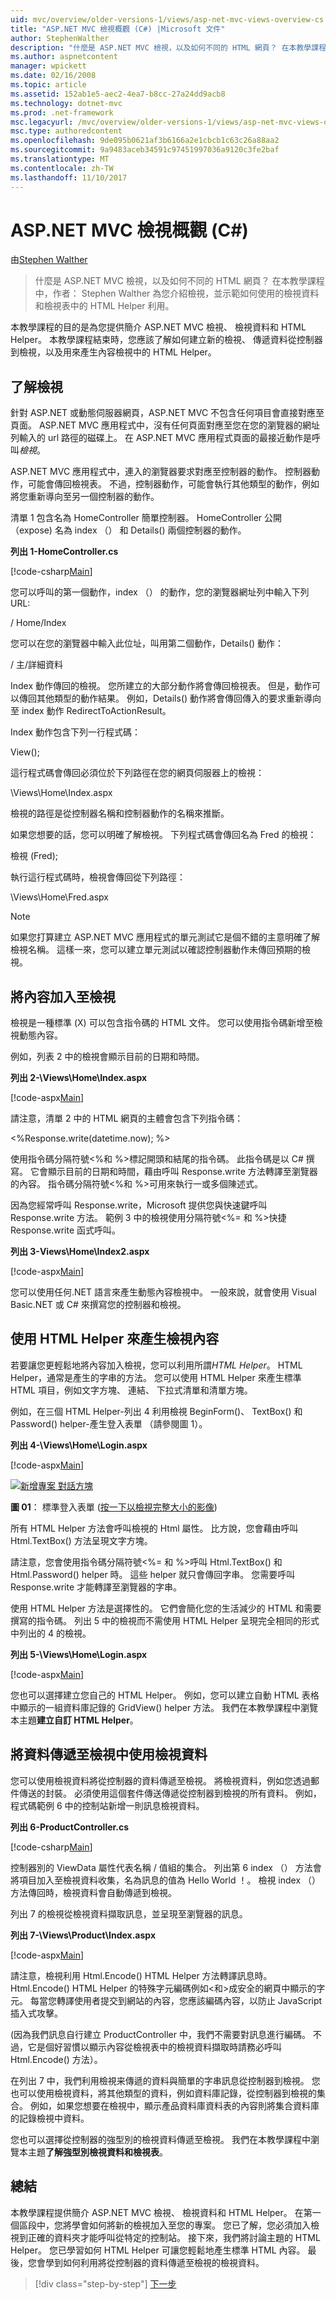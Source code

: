 ```yaml
---
uid: mvc/overview/older-versions-1/views/asp-net-mvc-views-overview-cs
title: "ASP.NET MVC 檢視概觀 (C#) |Microsoft 文件"
author: StephenWalther
description: "什麼是 ASP.NET MVC 檢視，以及如何不同的 HTML 網頁？ 在本教學課程中，作者： Stephen Walther 為您介紹檢視，並示範如何 t..."
ms.author: aspnetcontent
manager: wpickett
ms.date: 02/16/2008
ms.topic: article
ms.assetid: 152ab1e5-aec2-4ea7-b8cc-27a24dd9acb8
ms.technology: dotnet-mvc
ms.prod: .net-framework
msc.legacyurl: /mvc/overview/older-versions-1/views/asp-net-mvc-views-overview-cs
msc.type: authoredcontent
ms.openlocfilehash: 9de095b0621af3b6166a2e1cbcb1c63c26a88aa2
ms.sourcegitcommit: 9a9483aceb34591c97451997036a9120c3fe2baf
ms.translationtype: MT
ms.contentlocale: zh-TW
ms.lasthandoff: 11/10/2017
---
```

<a name="aspnet-mvc-views-overview-c"></a>ASP.NET MVC 檢視概觀 (C#)
====================
由[Stephen Walther](https://github.com/StephenWalther)

> 什麼是 ASP.NET MVC 檢視，以及如何不同的 HTML 網頁？ 在本教學課程中，作者： Stephen Walther 為您介紹檢視，並示範如何使用的檢視資料和檢視表中的 HTML Helper 利用。


本教學課程的目的是為您提供簡介 ASP.NET MVC 檢視、 檢視資料和 HTML Helper。 本教學課程結束時，您應該了解如何建立新的檢視、 傳遞資料從控制器到檢視，以及用來產生內容檢視中的 HTML Helper。

## <a name="understanding-views"></a>了解檢視

針對 ASP.NET 或動態伺服器網頁，ASP.NET MVC 不包含任何項目會直接對應至頁面。 ASP.NET MVC 應用程式中，沒有任何頁面對應至您在您的瀏覽器的網址列輸入的 url 路徑的磁碟上。 在 ASP.NET MVC 應用程式頁面的最接近動作是呼叫*檢視*。

ASP.NET MVC 應用程式中，連入的瀏覽器要求對應至控制器的動作。 控制器動作，可能會傳回檢視表。 不過，控制器動作，可能會執行其他類型的動作，例如將您重新導向至另一個控制器的動作。

清單 1 包含名為 HomeController 簡單控制器。 HomeController 公開 （expose) 名為 index （） 和 Details() 兩個控制器的動作。

**列出 1-HomeController.cs**

[!code-csharp[Main](asp-net-mvc-views-overview-cs/samples/sample1.cs)]

您可以呼叫的第一個動作，index （） 的動作，您的瀏覽器網址列中輸入下列 URL:

/ Home/Index

您可以在您的瀏覽器中輸入此位址，叫用第二個動作，Details() 動作：

/ 主/詳細資料

Index 動作傳回的檢視。 您所建立的大部分動作將會傳回檢視表。 但是，動作可以傳回其他類型的動作結果。 例如，Details() 動作將會傳回傳入的要求重新導向至 index 動作 RedirectToActionResult。

Index 動作包含下列一行程式碼：

View();

這行程式碼會傳回必須位於下列路徑在您的網頁伺服器上的檢視：

\Views\Home\Index.aspx

檢視的路徑是從控制器名稱和控制器動作的名稱來推斷。

如果您想要的話，您可以明確了解檢視。 下列程式碼會傳回名為 Fred 的檢視：

檢視 (Fred);

執行這行程式碼時，檢視會傳回從下列路徑：

\Views\Home\Fred.aspx

> [!NOTE] 
> 
> 如果您打算建立 ASP.NET MVC 應用程式的單元測試它是個不錯的主意明確了解檢視名稱。 這樣一來，您可以建立單元測試以確認控制器動作未傳回預期的檢視。


## <a name="adding-content-to-a-view"></a>將內容加入至檢視

檢視是一種標準 (X) 可以包含指令碼的 HTML 文件。 您可以使用指令碼新增至檢視動態內容。

例如，列表 2 中的檢視會顯示目前的日期和時間。

**列出 2-\Views\Home\Index.aspx**

[!code-aspx[Main](asp-net-mvc-views-overview-cs/samples/sample2.aspx)]

請注意，清單 2 中的 HTML 網頁的主體會包含下列指令碼：

&lt;%Response.write(datetime.now); %&gt;

使用指令碼分隔符號&lt;%和 %&gt;標記開頭和結尾的指令碼。 此指令碼是以 C# 撰寫。 它會顯示目前的日期和時間，藉由呼叫 Response.write 方法轉譯至瀏覽器的內容。 指令碼分隔符號&lt;%和 %&gt;可用來執行一或多個陳述式。

因為您經常呼叫 Response.write，Microsoft 提供您與快速鍵呼叫 Response.write 方法。 範例 3 中的檢視使用分隔符號&lt;%= 和 %&gt;快捷 Response.write 函式呼叫。

**列出 3-Views\Home\Index2.aspx**

[!code-aspx[Main](asp-net-mvc-views-overview-cs/samples/sample3.aspx)]

您可以使用任何.NET 語言來產生動態內容檢視中。 一般來說，就會使用 Visual Basic.NET 或 C# 來撰寫您的控制器和檢視。

## <a name="using-html-helpers-to-generate-view-content"></a>使用 HTML Helper 來產生檢視內容

若要讓您更輕鬆地將內容加入檢視，您可以利用所謂*HTML Helper*。 HTML Helper，通常是產生的字串的方法。 您可以使用 HTML Helper 來產生標準 HTML 項目，例如文字方塊、 連結、 下拉式清單和清單方塊。

例如，在三個 HTML Helper-列出 4 利用檢視 BeginForm()、 TextBox() 和 Password() helper-產生登入表單 （請參閱圖 1）。

**列出 4-\Views\Home\Login.aspx**

[!code-aspx[Main](asp-net-mvc-views-overview-cs/samples/sample4.aspx)]


[![新增專案 對話方塊](asp-net-mvc-views-overview-cs/_static/image1.jpg)](asp-net-mvc-views-overview-cs/_static/image1.png)

**圖 01**： 標準登入表單 ([按一下以檢視完整大小的影像](asp-net-mvc-views-overview-cs/_static/image2.png))


所有 HTML Helper 方法會呼叫檢視的 Html 屬性。 比方說，您會藉由呼叫 Html.TextBox() 方法呈現文字方塊。

請注意，您會使用指令碼分隔符號&lt;%= 和 %&gt;呼叫 Html.TextBox() 和 Html.Password() helper 時。 這些 helper 就只會傳回字串。 您需要呼叫 Response.write 才能轉譯至瀏覽器的字串。

使用 HTML Helper 方法是選擇性的。 它們會簡化您的生活減少的 HTML 和需要撰寫的指令碼。 列出 5 中的檢視而不需使用 HTML Helper 呈現完全相同的形式中列出的 4 的檢視。

**列出 5-\Views\Home\Login.aspx**

[!code-aspx[Main](asp-net-mvc-views-overview-cs/samples/sample5.aspx)]

您也可以選擇建立您自己的 HTML Helper。 例如，您可以建立自動 HTML 表格中顯示的一組資料庫記錄的 GridView() helper 方法。 我們在本教學課程中瀏覽本主題**建立自訂 HTML Helper**。

## <a name="using-view-data-to-pass-data-to-a-view"></a>將資料傳遞至檢視中使用檢視資料

您可以使用檢視資料將從控制器的資料傳遞至檢視。 將檢視資料，例如您透過郵件傳送的封裝。 必須使用這個套件傳送傳遞從控制器到檢視的所有資料。 例如，程式碼範例 6 中的控制站新增一則訊息檢視資料。

**列出 6-ProductController.cs**

[!code-csharp[Main](asp-net-mvc-views-overview-cs/samples/sample6.cs)]

控制器別的 ViewData 屬性代表名稱 / 值組的集合。 列出第 6 index （） 方法會將項目加入至檢視資料收集，名為訊息的值為 Hello World ！。 檢視 index （） 方法傳回時，檢視資料會自動傳遞到檢視。

列出 7 的檢視從檢視資料擷取訊息，並呈現至瀏覽器的訊息。

**列出 7-\Views\Product\Index.aspx**

[!code-aspx[Main](asp-net-mvc-views-overview-cs/samples/sample7.aspx)]

請注意，檢視利用 Html.Encode() HTML Helper 方法轉譯訊息時。 Html.Encode() HTML Helper 的特殊字元編碼例如&lt;和&gt;成安全的網頁中顯示的字元。 每當您轉譯使用者提交到網站的內容，您應該編碼內容，以防止 JavaScript 插入式攻擊。

(因為我們訊息自行建立 ProductController 中，我們不需要對訊息進行編碼。 不過，它是個好習慣以顯示內容從檢視表中的檢視資料擷取時請務必呼叫 Html.Encode() 方法）。

在列出 7 中，我們利用檢視来傳遞的資料與簡單的字串訊息從控制器到檢視。 您也可以使用檢視資料，將其他類型的資料，例如資料庫記錄，從控制器到檢視的集合。 例如，如果您想要在檢視中，顯示產品資料庫資料表的內容則將集合資料庫的記錄檢視中資料。

您也可以選擇從控制器的強型別的檢視資料傳遞至檢視。 我們在本教學課程中瀏覽本主題**了解強型別檢視資料和檢視表**。

## <a name="summary"></a>總結

本教學課程提供簡介 ASP.NET MVC 檢視、 檢視資料和 HTML Helper。 在第一個區段中，您將學會如何將新的檢視加入至您的專案。 您已了解，您必須加入檢視到正確的資料夾才能呼叫從特定的控制站。 接下來，我們將討論主題的 HTML Helper。 您已學習如何 HTML Helper 可讓您輕鬆地產生標準 HTML 內容。 最後，您會學到如何利用將從控制器的資料傳遞至檢視的檢視資料。

>[!div class="step-by-step"]
[下一步](creating-custom-html-helpers-cs.md)
